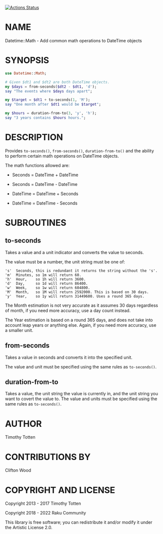 [![Actions Status](https://github.com/raku-community-modules/Datetime-Math/workflows/test/badge.svg)](https://github.com/raku-community-modules/Datetime-Math/actions)

NAME
====

Datetime::Math - Add common math operations to DateTime objects

SYNOPSIS
========

```raku
use Datetime::Math;

# Given $dt1 and $dt2 are both DateTime objects.
my $days = from-seconds($dt2 - $dt1, 'd');
say "The events where $days days apart";

my $target = $dt1 + to-seconds(1, 'M');
say "One month after $dt1 would be $target";

my $hours = duration-from-to(3, 'y', 'h');
say "3 years contains $hours hours.";
```

DESCRIPTION
===========

Provides `to-seconds()`, `from-seconds()`, `duration-from-to()` and the ability to perform certain math operations on DateTime objects.

The math functions allowed are:

  * Seconds = DateTime + DateTime

  * Seconds = DateTime - DateTime

  * DateTime = DateTime + Seconds

  * DateTime = DateTime - Seconds

SUBROUTINES
===========

to-seconds
----------

Takes a value and a unit indicator and converts the value to seconds.

The value must be a number, the unit string must be one of:

    's'  Seconds, this is redundant it returns the string without the 's'.
    'm'  Minutes, so 1m will return 60.
    'h'  Hour,    so 1h will return 3600.
    'd'  Day,     so 1d will return 86400.
    'w'  Week,    so 1w will return 604800.
    'M'  Month,   so 1M will return 2592000. This is based on 30 days.
    'y'  Year,    so 1y will return 31449600. Uses a round 365 days.

The Month estimation is not very accurate as it assumes 30 days regardless of month, if you need more accuracy, use a day count instead.

The Year estimation is based on a round 365 days, and does not take into account leap years or anything else. Again, if you need more accuracy, use a smaller unit.

from-seconds
------------

Takes a value in seconds and converts it into the specified unit.

The value and unit must be specified using the same rules as `to-seconds()`.

duration-from-to
----------------

Takes a value, the unit string the value is currently in, and the unit string you want to covert the value to. The value and units must be specified using the same rules as `to-seconds()`.

AUTHOR
======

Timothy Totten

CONTRIBUTIONS BY
================

Clifton Wood

COPYRIGHT AND LICENSE
=====================

Copyright 2013 - 2017 Timothy Totten

Copyright 2018 - 2022 Raku Community

This library is free software; you can redistribute it and/or modify it under the Artistic License 2.0.

